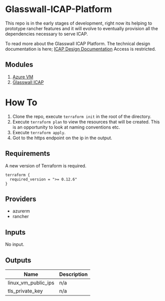 # Glasswall-ICAP-Platform

This repo is in the early stages of development, right now its helping to prototype rancher features and it will evolve to eventually provision all the dependencies necessary to serve ICAP.  

To read more about the Glasswall ICAP Platform. The technical design documentation is here;
[ICAP Design Documentation](https://glasswallsolutionsltd-my.sharepoint.com/:w:/g/personal/pgerard_glasswallsolutions_com/EQyNuHOGDFNDmxTS282TGDABEke9OmBAz7pb872LA3BgfA?e=BlmDkL)
Access is restricted.

## Modules

1. [Azure VM](https://github.com/filetrust/Glasswall-ICAP-Platform/tree/main/modules/azure/vm)
2. [Glasswall ICAP](https://github.com/filetrust/Glasswall-ICAP-Platform/tree/main/modules/glasswall/icap)

# How To

1. Clone the repo, execute `terraform init` in the root of the directory. 
2. Execute `terraform plan` to view the resources that will be created. This is an opportunity to look at naming conventions etc. 
3. Execute `terraform apply`. 
4. Got to the https endpoint on the ip in the output. 

## Requirements

A new version of Terraform is required. 

```
terraform {
  required_version = ">= 0.12.6"
}
```

## Providers
- azurerm
- rancher

## Inputs

No input.

## Outputs

| Name | Description |
|------|-------------|
| linux\_vm\_public\_ips | n/a |
| tls\_private\_key | n/a |